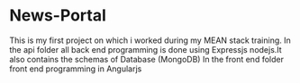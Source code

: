 # News-Portal
This is my first project on which i worked during my MEAN stack training.
In the api folder all back end programming is done using Expressjs nodejs.It also contains the schemas of Database (MongoDB)
In the front end folder front end programming in Angularjs
